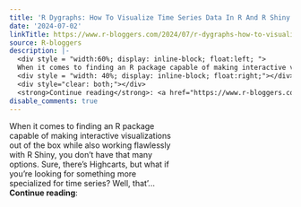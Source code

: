 ```yaml
---
title: 'R Dygraphs: How To Visualize Time Series Data In R And R Shiny'
date: '2024-07-02'
linkTitle: https://www.r-bloggers.com/2024/07/r-dygraphs-how-to-visualize-time-series-data-in-r-and-r-shiny/
source: R-bloggers
description: |-
  <div style = "width:60%; display: inline-block; float:left; ">
  When it comes to finding an R package capable of making interactive visualizations out of the box while also working flawlessly with R Shiny, you don’t have that many options. Sure, there’s Highcarts, but what if you’re looking for something more specialized for time series? Well, that’...</div>
  <div style = "width: 40%; display: inline-block; float:right;"></div>
  <div style="clear: both;"></div>
  <strong>Continue reading</strong>: <a href="https://www.r-bloggers.com/2024/07/r-dygraphs-how-to-visualize-time-series-data-in-r-and-r-shiny ...
disable_comments: true
---
```

<div style = "width:60%; display: inline-block; float:left; ">
When it comes to finding an R package capable of making interactive visualizations out of the box while also working flawlessly with R Shiny, you don’t have that many options. Sure, there’s Highcarts, but what if you’re looking for something more specialized for time series? Well, that’...</div>
<div style = "width: 40%; display: inline-block; float:right;"></div>
<div style="clear: both;"></div>
<strong>Continue reading</strong>: <a href="https://www.r-bloggers.com/2024/07/r-dygraphs-how-to-visualize-time-series-data-in-r-and-r-shiny ...